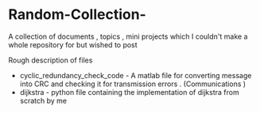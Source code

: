 # Random-Collection-
A collection of documents , topics , mini projects which I couldn't make a whole repository for but wished to post 

Rough description of files 

* cyclic_redundancy_check_code - A matlab file for converting message into CRC and checking it for transmission errors . (Communications ) 
* dijkstra - python file containing the implementation of dijkstra from scratch by me 
